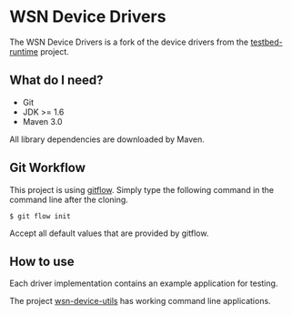 WSN Device Drivers
==================

The WSN Device Drivers is a fork of the device drivers from the [testbed-runtime][] project.

What do I need?
---------------
   * Git
   * JDK >= 1.6
   * Maven 3.0

All library dependencies are downloaded by Maven.

Git Workflow
------------
This project is using [gitflow][]. Simply type the following command in the command line after the cloning.

	$ git flow init
	
Accept all default values that are provided by gitflow.

How to use
----------
Each driver implementation contains an example application for testing.

The project [wsn-device-utils][] has working command line applications.

[testbed-runtime]:https://github.com/itm/testbed-runtime
[gitflow]:https://github.com/nvie/gitflow
[wsn-device-utils]:https://github.com/itm/wsn-device-utils
